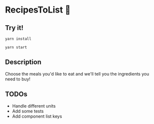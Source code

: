 # RecipesToList 🍔

## Try it!

```
yarn install
```

```
yarn start
```

## Description

Choose the meals you'd like to eat and we'll tell you the ingredients you need
to buy!

## TODOs

* Handle different units
* Add some tests
* Add component list keys
